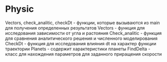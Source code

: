 # Physic
Vectors, check_analitic, checkDt - функции, которые вызываются из main для получения определенных результатов
Vectors - функция для исследования зависимости от угла и растояния
Сheck_analitic - функция для сравнения аналитического решения и численного моделирования
CheckDt - функция для исследования влияния dt на характер функции траектории
Planets - содержит характеристики планеты
FindDelta - класс для нахождения параметров для заданного приращения скорости
